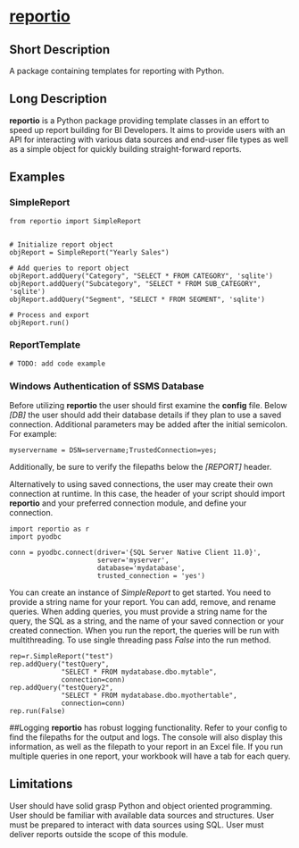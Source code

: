 # [reportio](https://github.com/deschman/reportio)

## Short Description
A package containing templates for reporting with Python.

## Long Description
**reportio** is a Python package providing template classes in an effort to
speed up report building for BI Developers. It aims to provide users with an
API for interacting with various data sources and end-user file types as well
as a simple object for quickly building straight-forward reports.

## Examples
### SimpleReport
    from reportio import SimpleReport


    # Initialize report object
    objReport = SimpleReport("Yearly Sales")

    # Add queries to report object
    objReport.addQuery("Category", "SELECT * FROM CATEGORY", 'sqlite')
    objReport.addQuery("Subcategory", "SELECT * FROM SUB_CATEGORY", 'sqlite')
    objReport.addQuery("Segment", "SELECT * FROM SEGMENT", 'sqlite')

    # Process and export
    objReport.run()

### ReportTemplate
    # TODO: add code example

### Windows Authentication of SSMS Database
Before utilizing **reportio** the user should first examine the **config**
file. Below *[DB]* the user should add their database details if they plan to
use a saved connection. Additional parameters may be added after the initial
semicolon. For example:

    myservername = DSN=servername;TrustedConnection=yes;

Additionally, be sure to verify the filepaths below the *[REPORT]* header.

Alternatively to using saved connections, the user may create their own
connection at runtime. In this case, the header of your script should import
**reportio** and your preferred connection module, and define your connection.

    import reportio as r
    import pyodbc

    conn = pyodbc.connect(driver='{SQL Server Native Client 11.0}',
                          server='myserver',
                          database='mydatabase',
                          trusted_connection = 'yes')

You can create an instance of *SimpleReport* to get started. You need to
provide a string name for your report. You can add, remove, and rename queries.
When adding queries, you must provide a string name for the query, the SQL
as a string, and the name of your saved connection or your created connection.
When you run the report, the queries will be run with multithreading. To use
single threading pass *False* into the run method.

    rep=r.SimpleReport("test")
    rep.addQuery("testQuery",
                 "SELECT * FROM mydatabase.dbo.mytable",
                 connection=conn)
    rep.addQuery("testQuery2",
                 "SELECT * FROM mydatabase.dbo.myothertable",
                 connection=conn)
    rep.run(False)

##Logging
**reportio** has robust logging functionality. Refer to your config to find the
filepaths for the output and logs. The console will also display this
information, as well as the filepath to your report in an Excel file. If you
run multiple queries in one report, your workbook will have a tab for each
query.

## Limitations
User should have solid grasp Python and object oriented programming.
User should be familiar with available data sources and structures.
User must be prepared to interact with data sources using SQL.
User must deliver reports outside the scope of this module.
